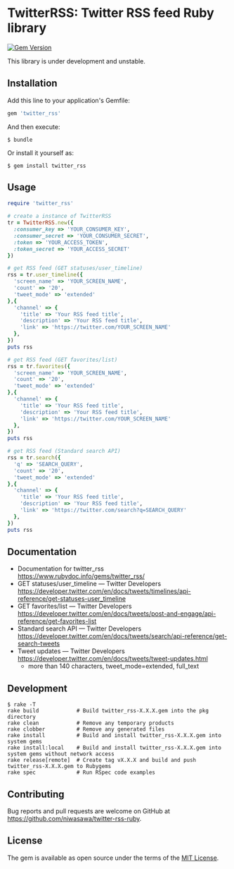 # TwitterRSS: Twitter RSS feed Ruby library

[![Gem Version](https://badge.fury.io/rb/twitter_rss.svg)](https://badge.fury.io/rb/twitter_rss)

This library is under development and unstable.

## Installation

Add this line to your application's Gemfile:

```ruby
gem 'twitter_rss'
```

And then execute:

    $ bundle

Or install it yourself as:

    $ gem install twitter_rss

## Usage

```ruby
require 'twitter_rss'

# create a instance of TwitterRSS
tr = TwitterRSS.new({
  :consumer_key => 'YOUR_CONSUMER_KEY',
  :consumer_secret => 'YOUR_CONSUMER_SECRET',
  :token => 'YOUR_ACCESS_TOKEN',
  :token_secret => 'YOUR_ACCESS_SECRET'
})

# get RSS feed (GET statuses/user_timeline)
rss = tr.user_timeline({
  'screen_name' => 'YOUR_SCREEN_NAME',
  'count' => '20',
  'tweet_mode' => 'extended'
},{
  'channel' => {
    'title' => 'Your RSS feed title',
    'description' => 'Your RSS feed title',
    'link' => 'https://twitter.com/YOUR_SCREEN_NAME'
  },
})
puts rss

# get RSS feed (GET favorites/list)
rss = tr.favorites({
  'screen_name' => 'YOUR_SCREEN_NAME',
  'count' => '20',
  'tweet_mode' => 'extended'
},{
  'channel' => {
    'title' => 'Your RSS feed title',
    'description' => 'Your RSS feed title',
    'link' => 'https://twitter.com/YOUR_SCREEN_NAME'
  },
})
puts rss

# get RSS feed (Standard search API)
rss = tr.search({
  'q' => 'SEARCH_QUERY',
  'count' => '20',
  'tweet_mode' => 'extended'
},{
  'channel' => {
    'title' => 'Your RSS feed title',
    'description' => 'Your RSS feed title',
    'link' => 'https://twitter.com/search?q=SEARCH_QUERY'
  },
})
puts rss
```

## Documentation

- Documentation for twitter_rss https://www.rubydoc.info/gems/twitter_rss/
- GET statuses/user_timeline — Twitter Developers https://developer.twitter.com/en/docs/tweets/timelines/api-reference/get-statuses-user_timeline
- GET favorites/list — Twitter Developers https://developer.twitter.com/en/docs/tweets/post-and-engage/api-reference/get-favorites-list
- Standard search API — Twitter Developers https://developer.twitter.com/en/docs/tweets/search/api-reference/get-search-tweets
- Tweet updates — Twitter Developers https://developer.twitter.com/en/docs/tweets/tweet-updates.html
  - more than 140 characters, tweet_mode=extended, full_text

## Development

```
$ rake -T
rake build            # Build twitter_rss-X.X.X.gem into the pkg directory
rake clean            # Remove any temporary products
rake clobber          # Remove any generated files
rake install          # Build and install twitter_rss-X.X.X.gem into system gems
rake install:local    # Build and install twitter_rss-X.X.X.gem into system gems without network access
rake release[remote]  # Create tag vX.X.X and build and push twitter_rss-X.X.X.gem to Rubygems
rake spec             # Run RSpec code examples
```

## Contributing

Bug reports and pull requests are welcome on GitHub at https://github.com/niwasawa/twitter-rss-ruby.

## License

The gem is available as open source under the terms of the [MIT License](https://opensource.org/licenses/MIT).


